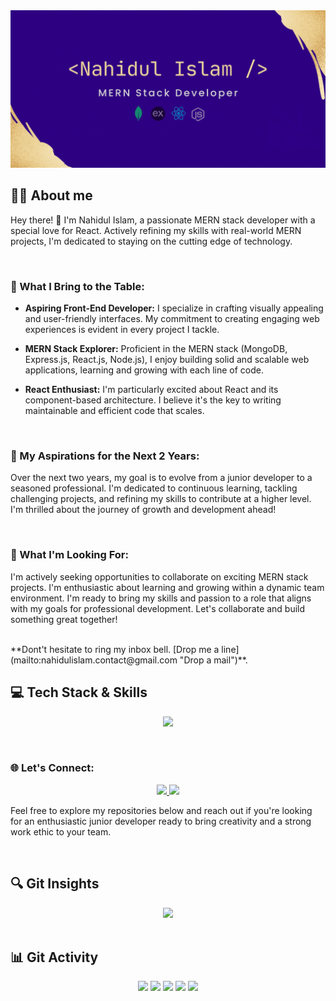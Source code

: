 <a href="https://www.linkedin.com/in/iamnahidul-islam/">
<img src="./Images/Banner/github-banner-gif2.gif" />
</a>

## 🙋‍♂️ About me

Hey there! 👋 I'm Nahidul Islam, a passionate MERN stack developer with a special love for React. Actively refining my skills with real-world MERN projects, I'm dedicated to staying on the cutting edge of technology.

<br>

### 🚀 What I Bring to the Table:

- **Aspiring Front-End Developer:** I specialize in crafting visually appealing and user-friendly interfaces. My commitment to creating engaging web experiences is evident in every project I tackle.

- **MERN Stack Explorer:** Proficient in the MERN stack (MongoDB, Express.js, React.js, Node.js), I enjoy building solid and scalable web applications, learning and growing with each line of code.

- **React Enthusiast:** I'm particularly excited about React and its component-based architecture. I believe it's the key to writing maintainable and efficient code that scales.

<br>

### 🌟 My Aspirations for the Next 2 Years:

Over the next two years, my goal is to evolve from a junior developer to a seasoned professional. I'm dedicated to continuous learning, tackling challenging projects, and refining my skills to contribute at a higher level. I'm thrilled about the journey of growth and development ahead!

<br>

### 💼 What I'm Looking For:

I'm actively seeking opportunities to collaborate on exciting MERN stack projects. I'm enthusiastic about learning and growing within a dynamic team environment. I'm ready to bring my skills and passion to a role that aligns with my goals for professional development. Let's collaborate and build something great together!

<br>
**Dont't hesitate to ring my inbox bell. [Drop me a line](mailto:nahidulislam.contact@gmail.com "Drop a mail")**.

<br>


## 💻 Tech Stack & Skills

<p align="center">
    <img src="https://skillicons.dev/icons?i=js,react,nodejs,express,mongodb,tailwind,css,html,firebase,figma" />
</p>

<br>



### 🌐 Let's Connect:

<p align="center">
  <a href="https://www.linkedin.com/in/iamnahidul-islam/" target="_blank">
    <img src="https://skillicons.dev/icons?i=linkedin" />
  </a>
  <a href="https://twitter.com/nahidul_fahim_" target="_blank">
    <img src="https://skillicons.dev/icons?i=twitter" />
  </a>
</p>

Feel free to explore my repositories below and reach out if you're looking for an enthusiastic junior developer ready to bring creativity and a strong work ethic to your team.

<br>


## 🔍 Git Insights
<div align="center">
<img src="https://github-readme-streak-stats.herokuapp.com?user=nahidul-fahim&theme=buefy-dark&hide_border=true&date_format=M%20j%5B%2C%20Y%5D&card_width=800" />
</div>

<br>

## 📊 Git Activity

<div align="center">

<img src="http://github-profile-summary-cards.vercel.app/api/cards/repos-per-language?username=nahidul-fahim&theme=2077" width="400" />

<img src="http://github-profile-summary-cards.vercel.app/api/cards/most-commit-language?username=nahidul-fahim&theme=2077" width="400" />

<img src="http://github-profile-summary-cards.vercel.app/api/cards/stats?username=nahidul-fahim&theme=2077" width="400" />

<img src="http://github-profile-summary-cards.vercel.app/api/cards/productive-time?username=nahidul-fahim&theme=2077&utcOffset=8" width="400" /> 

<img src="http://github-profile-summary-cards.vercel.app/api/cards/profile-details?username=nahidul-fahim&theme=2077" width="800" />

</div>